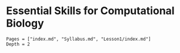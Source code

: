 # Essential Skills for Computational Biology

```@contents
Pages = ["index.md", "Syllabus.md", "Lesson1/index.md"]
Depth = 2
```
